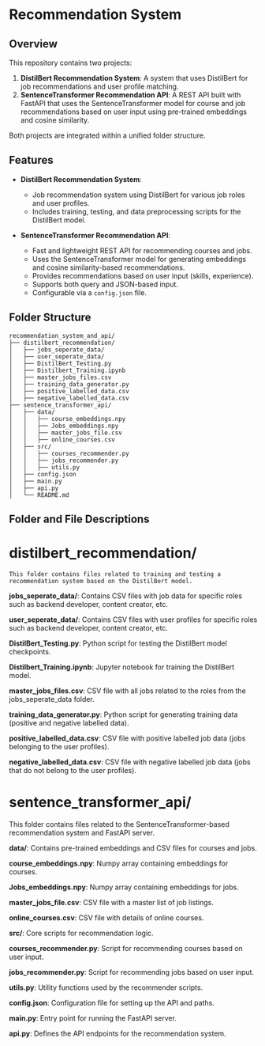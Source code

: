 # Recommendation System

## Overview

This repository contains two projects:

1. **DistilBert Recommendation System**: A system that uses DistilBert for job recommendations and user profile matching.
2. **SentenceTransformer Recommendation API**: A REST API built with FastAPI that uses the SentenceTransformer model for course and job recommendations based on user input using pre-trained embeddings and cosine similarity.

Both projects are integrated within a unified folder structure.

## Features

- **DistilBert Recommendation System**:
  - Job recommendation system using DistilBert for various job roles and user profiles.
  - Includes training, testing, and data preprocessing scripts for the DistilBert model.
  
- **SentenceTransformer Recommendation API**:
  - Fast and lightweight REST API for recommending courses and jobs.
  - Uses the SentenceTransformer model for generating embeddings and cosine similarity-based recommendations.
  - Provides recommendations based on user input (skills, experience).
  - Supports both query and JSON-based input.
  - Configurable via a `config.json` file.

## Folder Structure

```plaintext
recommendation_system_and_api/
├── distilbert_recommendation/
│   ├── jobs_seperate_data/
│   ├── user_seperate_data/
│   ├── DistilBert_Testing.py
│   ├── Distilbert_Training.ipynb
│   ├── master_jobs_files.csv
│   ├── training_data_generator.py
│   ├── positive_labelled_data.csv
│   ├── negative_labelled_data.csv
├── sentence_transformer_api/
│   ├── data/
│   │   ├── course_embeddings.npy
│   │   ├── Jobs_embeddings.npy
│   │   ├── master_jobs_file.csv
│   │   ├── online_courses.csv
│   ├── src/
│   │   ├── courses_recommender.py
│   │   ├── jobs_recommender.py
│   │   ├── utils.py
│   ├── config.json
│   ├── main.py
│   ├── api.py
│   └── README.md

```


## Folder and File Descriptions

# distilbert_recommendation/

    This folder contains files related to training and testing a recommendation system based on the DistilBert model.

  **jobs_seperate_data/**: Contains CSV files with job data for specific roles such as backend developer, content creator, etc.

  **user_seperate_data/**: Contains CSV files with user profiles for specific roles such as backend developer, content creator, etc.

  **DistilBert_Testing.py**: Python script for testing the DistilBert model checkpoints.

  **Distilbert_Training.ipynb**: Jupyter notebook for training the DistilBert model.

  **master_jobs_files.csv**: CSV file with all jobs related to the roles from the jobs_seperate_data folder.

  **training_data_generator.py**: Python script for generating training data (positive and negative labelled data).

  **positive_labelled_data.csv**: CSV file with positive labelled job data (jobs belonging to the user profiles).

  **negative_labelled_data.csv**: CSV file with negative labelled job data (jobs that do not belong to the user profiles).

# sentence_transformer_api/

  This folder contains files related to the SentenceTransformer-based recommendation system and FastAPI server.

  **data/**: Contains pre-trained embeddings and CSV files for courses and jobs.

  **course_embeddings.npy**: Numpy array containing embeddings for courses.

  **Jobs_embeddings.npy**: Numpy array containing embeddings for jobs.

  **master_jobs_file.csv**: CSV file with a master list of job listings.

  **online_courses.csv**: CSV file with details of online courses.

  **src/**: Core scripts for recommendation logic.

  **courses_recommender.py**: Script for recommending courses based on user input.

  **jobs_recommender.py**: Script for recommending jobs based on user input.

  **utils.py**: Utility functions used by the recommender scripts.

  **config.json**: Configuration file for setting up the API and paths.

  **main.py**: Entry point for running the FastAPI server.

  **api.py**: Defines the API endpoints for the recommendation system.


